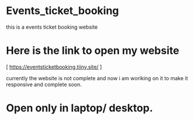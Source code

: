 # Events_ticket_booking
this is a events ticket booking website 
# Here is the link to open my website
[ https://eventsticketbooking.tiiny.site/ ]

 currently the website is not complete and now i am woriking on it to make it responsive and complete soon.

 # Open only in laptop/ desktop.


